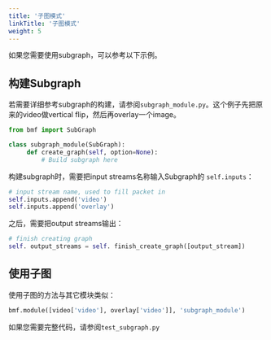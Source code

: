 ```yaml
---
title: '子图模式'
linkTitle: '子图模式'
weight: 5
---
```


如果您需要使用subgraph，可以参考以下示例。

## 构建Subgraph

若需要详细参考subgraph的构建，请参阅`subgraph_module.py`。这个例子先把原来的video做vertical flip，然后再overlay一个image。

```python
from bmf import SubGraph

class subgraph_module(SubGraph):
     def create_graph(self, option=None):
         # Build subgraph here
```

构建subgraph时，需要把input streams名称输入Subgraph的 ```self.inputs```：

```python
# input stream name, used to fill packet in
self.inputs.append('video')
self.inputs.append('overlay')
```

之后，需要把output streams输出：
```python
# finish creating graph
self. output_streams = self. finish_create_graph([output_stream])
```

## 使用子图

使用子图的方法与其它模块类似：

```python
bmf.module([video['video'], overlay['video']], 'subgraph_module')
```

如果您需要完整代码，请参阅`test_subgraph.py`